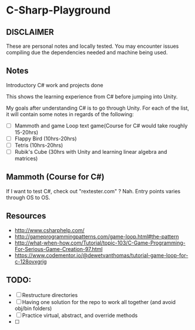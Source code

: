 # C-Sharp-Playground

## DISCLAIMER

These are personal notes and locally tested. You may encounter issues compiling due the dependencies needed and machine being used.

## Notes

Introductory C# work and projects done

This shows the learning experience from C# before jumping into Unity.

My goals after understanding C# is to go through Unity. For each of the list, it will contain some notes in regards of the following:

- [ ] Mammoth and game Loop text game(Course for C# would take roughly 15-20hrs)
- [ ] Flappy Bird (10hrs-20hrs)
- [ ] Tetris (10hrs-20hrs)
- [ ] Rubik's Cube (30hrs with Unity and learning linear algebra and matrices)

## Mammoth (Course for C#)

If I want to test C#, check out "rextester.com" ? Nah.
Entry points varies through OS to OS.

## Resources

- http://www.csharphelp.com/
- http://gameprogrammingpatterns.com/game-loop.html#the-pattern
- http://what-when-how.com/Tutorial/topic-103/C-Game-Programming-For-Serious-Game-Creation-97.html
- https://www.codementor.io/@dewetvanthomas/tutorial-game-loop-for-c-128ovxgrig

## TODO:

- [ ] Restructure directories
- [ ] Having one solution for the repo to work all together (and avoid obj/bin folders)
- [ ] Practice virtual, abstract, and override methods
- [ ]
